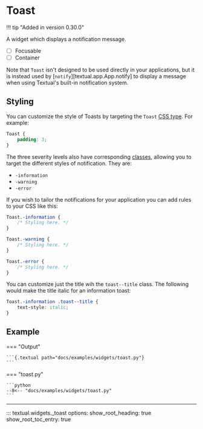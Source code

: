 # Toast

!!! tip "Added in version 0.30.0"

A widget which displays a notification message.

- [ ] Focusable
- [ ] Container

Note that `Toast` isn't designed to be used directly in your applications,
but it is instead used by [`notify`][textual.app.App.notify] to
display a message when using Textual's built-in notification system.

## Styling

You can customize the style of Toasts by targeting the `Toast` [CSS type](/guide/CSS/#type-selector).
For example:


```scss
Toast {
    padding: 3;
}
```

The three severity levels also have corresponding
[classes](/guide/CSS/#class-name-selector), allowing you to target the
different styles of notification. They are:

- `-information`
- `-warning`
- `-error`

If you wish to tailor the notifications for your application you can add
rules to your CSS like this:

```scss
Toast.-information {
    /* Styling here. */
}

Toast.-warning {
    /* Styling here. */
}

Toast.-error {
    /* Styling here. */
}
```

You can customize just the title wih the `toast--title` class.
The following would make the title italic for an information toast:

```scss
Toast.-information .toast--title {
    text-style: italic;
}

```

## Example

=== "Output"

    ```{.textual path="docs/examples/widgets/toast.py"}
    ```

=== "toast.py"

    ```python
    --8<-- "docs/examples/widgets/toast.py"
    ```

---

::: textual.widgets._toast
    options:
      show_root_heading: true
      show_root_toc_entry: true
